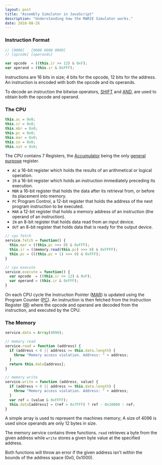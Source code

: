 ```yaml
---
layout: post
title: "Assembly Simulator in JavaScript"
description: "Understanding how the MARIE Simulator works."
date: 2018-08-26
---
```


<!-- instruction format -->
### Instruction Format

<div markdown="1" class="row">
<div markdown="1" class="col-sm">

<!-- left -->
```javascript
// [0000]   [0000 0000 0000]
// [opcode] [operands]

var opcode  = ((this.ir >> 12) & 0xF);
var operand = (this.ir & 0xFFF);
```

</div>
<div markdown="1" class="col-sm">

<!-- right -->

Instructions are 16 bits in size; 4 bits for the opcode, 12 bits for the address.
An instruction is encoded with both the opcode and its operands.

To decode an instruction the bitwise operators, [SHIFT](https://developer.mozilla.org/en-US/docs/Web/JavaScript/Reference/Operators/Bitwise_Operators#Right_shift) and [AND](https://developer.mozilla.org/en-US/docs/Web/JavaScript/Reference/Operators/Bitwise_Operators#Bitwise_AND), are used to obtain both the opcode and operand.

</div>
</div>

<!-- the control processing unit -->
### The CPU

<div markdown="1" class="row">
<div markdown="1" class="col-sm">

<!-- left -->

```javascript
this.ac = 0x0;
this.ir = 0x0;
this.mbr = 0x0;
this.pc = 0x0;
this.mar = 0x0;
this.in = 0x0;
this.out = 0x0;
```

</div>
<div markdown="1" class="col-sm">

<!-- right -->

The CPU contains 7 Registers, the [Accumulator](https://en.wikipedia.org/wiki/Accumulator_(computing)) being the only [general purpose](https://en.wikipedia.org/wiki/Processor_register#GPR]) register.

- `AC` a 16-bit register which holds the results of an arithmetical or logical operation.
- `IR` a 16-bit register which holds an instruction immediately preceding its execution.
- `MBR` a 16-bit register that holds the data after its retrieval from, or before its placement into memory.
- `PC` Program Control, a 12-bit register that holds the address of the next program instruction to be executed.
- `MAR` a 12-bit register that holds a memory address of an instruction (the operand of an instruction).
- `IN` an 8-bit register that holds data read from an input device.
- `OUT` an 8-bit register that holds data that is ready for the output device.

</div>
</div>

<div markdown="1" class="row">
<div markdown="1" class="col-sm">

<!-- left -->
```javascript
// cpu fetch
service.fetch = function() {
  this.mar = ((this.pc >>> 0) & 0xFFF);
  this.ir = ((memory.read(this.pc) >>> 0) & 0xFFFF);
  this.pc = (((this.pc + 1) >>> 0) & 0xFFF);
}

// cpu execute
service.execute = function() {
  var opcode  = ((this.ir >> 12) & 0xF);
  var operand = (this.ir & 0xFFF);
}
```

</div>
<div markdown="1" class="col-sm">

<!-- right -->

On each CPU cycle the Instruction Pointer ([MAR](https://en.wikipedia.org/wiki/Program_counter)) is updated using the Program Counter ([PC](https://en.wikipedia.org/wiki/Program_counter)). An instruction is then fetched from the Instruction Register ([IR](https://en.wikipedia.org/wiki/Instruction_register)) where the opcode and operand are decoded from the instruction, and executed by the CPU.

</div>
</div>

<!-- the memory -->
### The Memory

<div markdown="1" class="row">
<div markdown="1" class="col-sm">

<!-- left -->
```javascript
service.data = Array(4096);

// memory read
service.read = function (address) {
  if (address < 0 || address >= this.data.length) {
    throw "Memory access violation. Address: " + address;
  }
  return this.data[address];
}

// memory write
service.write = function (address, value) {
  if (address < 0 || address >= this.data.length) {
    throw "Memory access violation. Address: " + address;
  }
  var ref = (value & 0xFFFF);
  this.data[address] = (ref > 0x7FFF) ? ref - 0x10000 : ref;
}
```

</div>
<div markdown="1" class="col-sm">

<!-- right -->
A simple array is used to represent the machines memory; A size of 4096 is used since operands are only 12 bytes in size.

The memory service contains three functions.
`read` retrieves a byte from the given address while
`write` stores a given byte value at the specified address.

Both functions will throw an error if the given address isn't within the bounds of the address space (0x0, 0x1000).

</div>
</div>

<!-- dirty hack -->
<script src="https://ajax.googleapis.com/ajax/libs/jquery/3.3.1/jquery.min.js"></script>

<script>
$("table").addClass("table table-bordered");
</script>
